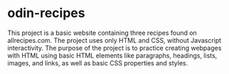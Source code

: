 # odin-recipes

This project is a basic website containing three recipes found on allrecipes.com.
The project uses only HTML and CSS, without Javascript interactivity.
The purpose of the project is to practice creating webpages with HTML using basic HTML elements
like paragraphs, headings, lists, images, and links, as well as basic CSS properties and styles.